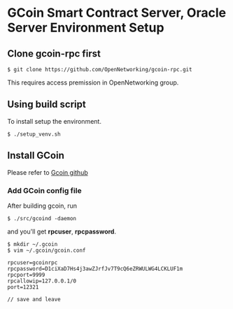 # GCoin Smart Contract Server, Oracle Server Environment Setup
## Clone gcoin-rpc first

	$ git clone https://github.com/OpenNetworking/gcoin-rpc.git

This requires access premission in OpenNetworking group.

## Using build script
To install setup the environment.

	$ ./setup_venv.sh

## Install GCoin
Please refer to [Gcoin github](https://github.com/OpenNetworking/gcoin-community)

### Add GCoin config file
After building gcoin, run

	$ ./src/gcoind -daemon

and you'll get **rpcuser**, **rpcpassword**.

	$ mkdir ~/.gcoin
	$ vim ~/.gcoin/gcoin.conf
	
	rpcuser=gcoinrpc
	rpcpassword=D1ciXaD7Hs4j3awZJrfJv7T9cQ6eZRWULWG4LCKLUF1m
	rpcport=9999
	rpcallowip=127.0.0.1/0
	port=12321
	
	// save and leave